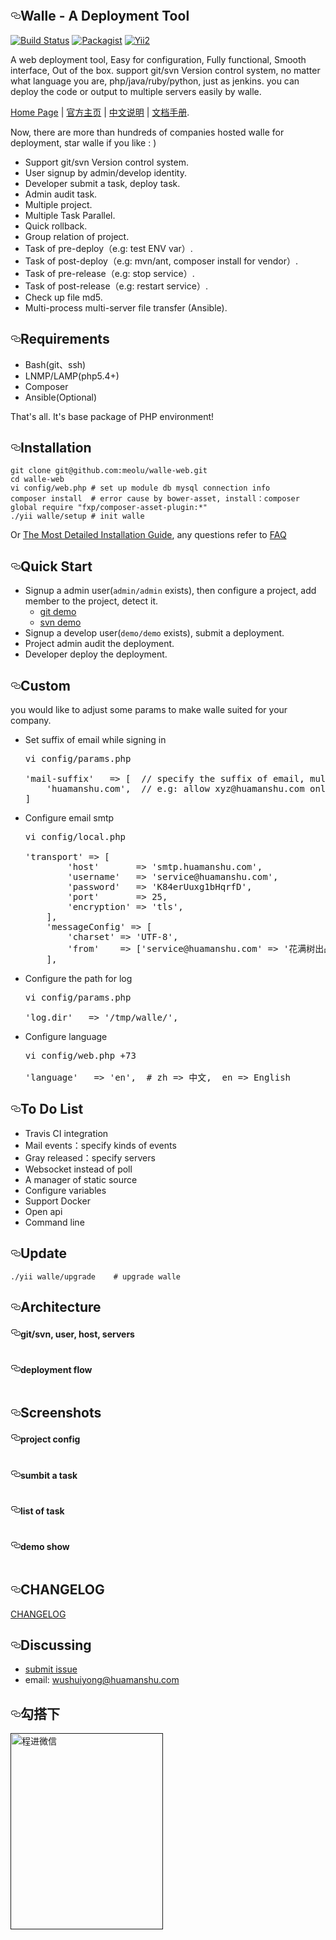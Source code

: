 <article class="markdown-body entry-content" itemprop="text"><p><a href="https://camo.githubusercontent.com/51c2e8ce2152238688323b98488c3076e7e636a2/68747470733a2f2f7261772e6769746875622e636f6d2f6d656f6c752f77616c6c652d7765622f6d61737465722f646f63732f6c6f676f2e6a7067" target="_blank"><img src="https://camo.githubusercontent.com/51c2e8ce2152238688323b98488c3076e7e636a2/68747470733a2f2f7261772e6769746875622e636f6d2f6d656f6c752f77616c6c652d7765622f6d61737465722f646f63732f6c6f676f2e6a7067" alt="" data-canonical-src="https://raw.github.com/meolu/walle-web/master/docs/logo.jpg" style="max-width:100%;"></a></p>
<h1><a id="user-content-walle---a-deployment-tool" class="anchor" href="#walle---a-deployment-tool" aria-hidden="true"><svg aria-hidden="true" class="octicon octicon-link" height="16" version="1.1" viewBox="0 0 16 16" width="16"><path fill-rule="evenodd" d="M4 9h1v1H4c-1.5 0-3-1.69-3-3.5S2.55 3 4 3h4c1.45 0 3 1.69 3 3.5 0 1.41-.91 2.72-2 3.25V8.59c.58-.45 1-1.27 1-2.09C10 5.22 8.98 4 8 4H4c-.98 0-2 1.22-2 2.5S3 9 4 9zm9-3h-1v1h1c1 0 2 1.22 2 2.5S13.98 12 13 12H9c-.98 0-2-1.22-2-2.5 0-.83.42-1.64 1-2.09V6.25c-1.09.53-2 1.84-2 3.25C6 11.31 7.55 13 9 13h4c1.45 0 3-1.69 3-3.5S14.5 6 13 6z"/></svg></a>Walle - A Deployment Tool</h1>
<p><a href="https://travis-ci.org/meolu/walle-web"><img src="https://camo.githubusercontent.com/8a045fb15cecbbbf3a07b1dcd2435e5f6a9084a9/68747470733a2f2f7472617669732d63692e6f72672f6d656f6c752f77616c6c652d7765622e7376673f6272616e63683d6d6173746572" alt="Build Status" data-canonical-src="https://travis-ci.org/meolu/walle-web.svg?branch=master" style="max-width:100%;"></a>
<a href="https://packagist.org/packages/meolu/walle-web"><img src="https://camo.githubusercontent.com/3258982deb4943ee1849e1aef7fbc15ab2a11864/68747470733a2f2f696d672e736869656c64732e696f2f7061636b61676973742f762f6d656f6c752f77616c6c652d7765622e737667" alt="Packagist" data-canonical-src="https://img.shields.io/packagist/v/meolu/walle-web.svg" style="max-width:100%;"></a>
<a href="http://www.yiiframework.com/"><img src="https://camo.githubusercontent.com/d10ea4bd497025fc11f5d609258752fe68345290/68747470733a2f2f696d672e736869656c64732e696f2f62616467652f506f77657265645f62792d5969695f4672616d65776f726b2d677265656e2e7376673f7374796c653d666c6174" alt="Yii2" data-canonical-src="https://img.shields.io/badge/Powered_by-Yii_Framework-green.svg?style=flat" style="max-width:100%;"></a></p>
<p>A web deployment tool, Easy for configuration, Fully functional, Smooth interface, Out of the box.
support git/svn Version control system, no matter what language you are, php/java/ruby/python, just as jenkins. you can deploy the code or output to multiple servers easily by walle.</p>
<p><a href="https://www.walle-web.io">Home Page</a> | <a href="https://www.walle-web.io">官方主页</a> | <a href="https://github.com/meolu/walle-web/blob/master/docs/README-zh.md">中文说明</a> | <a href="https://www.walle-web.io/docs/">文档手册</a>.</p>
<p>Now, there are more than hundreds of companies hosted walle for deployment, star walle if you like : )</p>
<ul>
<li>Support git/svn Version control system.</li>
<li>User signup by admin/develop identity.</li>
<li>Developer submit a task, deploy task.</li>
<li>Admin audit task.</li>
<li>Multiple project.</li>
<li>Multiple Task Parallel.</li>
<li>Quick rollback.</li>
<li>Group relation of project.</li>
<li>Task of pre-deploy（e.g: test ENV var）.</li>
<li>Task of post-deploy（e.g: mvn/ant, composer install for vendor）.</li>
<li>Task of pre-release（e.g: stop service）.</li>
<li>Task of post-release（e.g: restart service）.</li>
<li>Check up file md5.</li>
<li>Multi-process multi-server file transfer (Ansible).</li>
</ul>
<h2><a id="user-content-requirements" class="anchor" href="#requirements" aria-hidden="true"><svg aria-hidden="true" class="octicon octicon-link" height="16" version="1.1" viewBox="0 0 16 16" width="16"><path fill-rule="evenodd" d="M4 9h1v1H4c-1.5 0-3-1.69-3-3.5S2.55 3 4 3h4c1.45 0 3 1.69 3 3.5 0 1.41-.91 2.72-2 3.25V8.59c.58-.45 1-1.27 1-2.09C10 5.22 8.98 4 8 4H4c-.98 0-2 1.22-2 2.5S3 9 4 9zm9-3h-1v1h1c1 0 2 1.22 2 2.5S13.98 12 13 12H9c-.98 0-2-1.22-2-2.5 0-.83.42-1.64 1-2.09V6.25c-1.09.53-2 1.84-2 3.25C6 11.31 7.55 13 9 13h4c1.45 0 3-1.69 3-3.5S14.5 6 13 6z"/></svg></a>Requirements</h2>
<ul>
<li>Bash(git、ssh)</li>
<li>LNMP/LAMP(php5.4+)</li>
<li>Composer</li>
<li>Ansible(Optional)</li>
</ul>
<p>That's all. It's base package of PHP environment!</p>
<h2><a id="user-content-installation" class="anchor" href="#installation" aria-hidden="true"><svg aria-hidden="true" class="octicon octicon-link" height="16" version="1.1" viewBox="0 0 16 16" width="16"><path fill-rule="evenodd" d="M4 9h1v1H4c-1.5 0-3-1.69-3-3.5S2.55 3 4 3h4c1.45 0 3 1.69 3 3.5 0 1.41-.91 2.72-2 3.25V8.59c.58-.45 1-1.27 1-2.09C10 5.22 8.98 4 8 4H4c-.98 0-2 1.22-2 2.5S3 9 4 9zm9-3h-1v1h1c1 0 2 1.22 2 2.5S13.98 12 13 12H9c-.98 0-2-1.22-2-2.5 0-.83.42-1.64 1-2.09V6.25c-1.09.53-2 1.84-2 3.25C6 11.31 7.55 13 9 13h4c1.45 0 3-1.69 3-3.5S14.5 6 13 6z"/></svg></a>Installation</h2>
<pre><code>git clone git@github.com:meolu/walle-web.git
cd walle-web
vi config/web.php # set up module db mysql connection info
composer install  # error cause by bower-asset, install：composer global require "fxp/composer-asset-plugin:*"
./yii walle/setup # init walle
</code></pre>
<p>Or <a href="https://github.com/meolu/walle-web/blob/master/docs/install-en.md">The Most Detailed Installation Guide</a>, any questions refer to <a href="https://github.com/meolu/walle-web/blob/master/docs/faq-en.md">FAQ</a></p>
<h2><a id="user-content-quick-start" class="anchor" href="#quick-start" aria-hidden="true"><svg aria-hidden="true" class="octicon octicon-link" height="16" version="1.1" viewBox="0 0 16 16" width="16"><path fill-rule="evenodd" d="M4 9h1v1H4c-1.5 0-3-1.69-3-3.5S2.55 3 4 3h4c1.45 0 3 1.69 3 3.5 0 1.41-.91 2.72-2 3.25V8.59c.58-.45 1-1.27 1-2.09C10 5.22 8.98 4 8 4H4c-.98 0-2 1.22-2 2.5S3 9 4 9zm9-3h-1v1h1c1 0 2 1.22 2 2.5S13.98 12 13 12H9c-.98 0-2-1.22-2-2.5 0-.83.42-1.64 1-2.09V6.25c-1.09.53-2 1.84-2 3.25C6 11.31 7.55 13 9 13h4c1.45 0 3-1.69 3-3.5S14.5 6 13 6z"/></svg></a>Quick Start</h2>
<ul>
<li>Signup a admin user(<code>admin/admin</code> exists), then configure a project, add member to the project, detect it.
<ul>
<li><a href="https://github.com/meolu/walle-web/blob/master/docs/config-git-en.md">git demo</a></li>
<li><a href="https://github.com/meolu/walle-web/blob/master/docs/config-svn-en.md">svn demo</a></li>
</ul>
</li>
<li>Signup a develop user(<code>demo/demo</code> exists), submit a deployment.</li>
<li>Project admin audit the deployment.</li>
<li>Developer deploy the deployment.</li>
</ul>
<h2><a id="user-content-custom" class="anchor" href="#custom" aria-hidden="true"><svg aria-hidden="true" class="octicon octicon-link" height="16" version="1.1" viewBox="0 0 16 16" width="16"><path fill-rule="evenodd" d="M4 9h1v1H4c-1.5 0-3-1.69-3-3.5S2.55 3 4 3h4c1.45 0 3 1.69 3 3.5 0 1.41-.91 2.72-2 3.25V8.59c.58-.45 1-1.27 1-2.09C10 5.22 8.98 4 8 4H4c-.98 0-2 1.22-2 2.5S3 9 4 9zm9-3h-1v1h1c1 0 2 1.22 2 2.5S13.98 12 13 12H9c-.98 0-2-1.22-2-2.5 0-.83.42-1.64 1-2.09V6.25c-1.09.53-2 1.84-2 3.25C6 11.31 7.55 13 9 13h4c1.45 0 3-1.69 3-3.5S14.5 6 13 6z"/></svg></a>Custom</h2>
<p>you would like to adjust some params to make walle suited for your company.</p>
<ul>
<li>
<p>Set suffix of email while signing in</p>
<div class="highlight highlight-text-html-php"><pre><span class="pl-s1"><span class="pl-c1">vi</span> <span class="pl-c1">config</span><span class="pl-k">/</span><span class="pl-c1">params</span><span class="pl-k">.</span><span class="pl-c1">php</span></span>
<span class="pl-s1"></span>
<span class="pl-s1"><span class="pl-s"><span class="pl-pds">'</span>mail-suffix<span class="pl-pds">'</span></span>   <span class="pl-k">=&gt;</span> [  <span class="pl-c"><span class="pl-c">//</span> specify the suffix of email, multiple suffixes are allow.</span></span>
<span class="pl-s1">    <span class="pl-s"><span class="pl-pds">'</span>huamanshu.com<span class="pl-pds">'</span></span>,  <span class="pl-c"><span class="pl-c">//</span> e.g: allow xyz@huamanshu.com only</span></span>
<span class="pl-s1">]</span></pre></div>
</li>
<li>
<p>Configure email smtp</p>
<div class="highlight highlight-text-html-php"><pre><span class="pl-s1"><span class="pl-c1">vi</span> <span class="pl-c1">config</span><span class="pl-k">/</span><span class="pl-c1">local</span><span class="pl-k">.</span><span class="pl-c1">php</span></span>
<span class="pl-s1"></span>
<span class="pl-s1"><span class="pl-s"><span class="pl-pds">'</span>transport<span class="pl-pds">'</span></span> <span class="pl-k">=&gt;</span> [</span>
<span class="pl-s1">        <span class="pl-s"><span class="pl-pds">'</span>host<span class="pl-pds">'</span></span>       <span class="pl-k">=&gt;</span> <span class="pl-s"><span class="pl-pds">'</span>smtp.huamanshu.com<span class="pl-pds">'</span></span>,</span>
<span class="pl-s1">        <span class="pl-s"><span class="pl-pds">'</span>username<span class="pl-pds">'</span></span>   <span class="pl-k">=&gt;</span> <span class="pl-s"><span class="pl-pds">'</span>service@huamanshu.com<span class="pl-pds">'</span></span>,</span>
<span class="pl-s1">        <span class="pl-s"><span class="pl-pds">'</span>password<span class="pl-pds">'</span></span>   <span class="pl-k">=&gt;</span> <span class="pl-s"><span class="pl-pds">'</span>K84erUuxg1bHqrfD<span class="pl-pds">'</span></span>,</span>
<span class="pl-s1">        <span class="pl-s"><span class="pl-pds">'</span>port<span class="pl-pds">'</span></span>       <span class="pl-k">=&gt;</span> <span class="pl-c1">25</span>,</span>
<span class="pl-s1">        <span class="pl-s"><span class="pl-pds">'</span>encryption<span class="pl-pds">'</span></span> <span class="pl-k">=&gt;</span> <span class="pl-s"><span class="pl-pds">'</span>tls<span class="pl-pds">'</span></span>,</span>
<span class="pl-s1">    ],</span>
<span class="pl-s1">    <span class="pl-s"><span class="pl-pds">'</span>messageConfig<span class="pl-pds">'</span></span> <span class="pl-k">=&gt;</span> [</span>
<span class="pl-s1">        <span class="pl-s"><span class="pl-pds">'</span>charset<span class="pl-pds">'</span></span> <span class="pl-k">=&gt;</span> <span class="pl-s"><span class="pl-pds">'</span>UTF-8<span class="pl-pds">'</span></span>,</span>
<span class="pl-s1">        <span class="pl-s"><span class="pl-pds">'</span>from<span class="pl-pds">'</span></span>    <span class="pl-k">=&gt;</span> [<span class="pl-s"><span class="pl-pds">'</span>service@huamanshu.com<span class="pl-pds">'</span></span> <span class="pl-k">=&gt;</span> <span class="pl-s"><span class="pl-pds">'</span>花满树出品<span class="pl-pds">'</span></span>],  <span class="pl-c"><span class="pl-c">//</span> the same with username of mail module in config/web.php</span></span>
<span class="pl-s1">    ],</span></pre></div>
</li>
<li>
<p>Configure the path for log</p>
<div class="highlight highlight-text-html-php"><pre><span class="pl-s1"><span class="pl-c1">vi</span> <span class="pl-c1">config</span><span class="pl-k">/</span><span class="pl-c1">params</span><span class="pl-k">.</span><span class="pl-c1">php</span></span>
<span class="pl-s1"></span>
<span class="pl-s1"><span class="pl-s"><span class="pl-pds">'</span>log.dir<span class="pl-pds">'</span></span>   <span class="pl-k">=&gt;</span> <span class="pl-s"><span class="pl-pds">'</span>/tmp/walle/<span class="pl-pds">'</span></span>,</span></pre></div>
</li>
<li>
<p>Configure language</p>
<div class="highlight highlight-text-html-php"><pre><span class="pl-s1"><span class="pl-c1">vi</span> <span class="pl-c1">config</span><span class="pl-k">/</span><span class="pl-c1">web</span><span class="pl-k">.</span><span class="pl-c1">php</span> <span class="pl-k">+</span><span class="pl-c1">73</span></span>
<span class="pl-s1"></span>
<span class="pl-s1"><span class="pl-s"><span class="pl-pds">'</span>language<span class="pl-pds">'</span></span>   <span class="pl-k">=&gt;</span> <span class="pl-s"><span class="pl-pds">'</span>en<span class="pl-pds">'</span></span>,  <span class="pl-c"><span class="pl-c">#</span> zh =&gt; 中文,  en =&gt; English</span></span></pre></div>
</li>
</ul>
<h2><a id="user-content-to-do-list" class="anchor" href="#to-do-list" aria-hidden="true"><svg aria-hidden="true" class="octicon octicon-link" height="16" version="1.1" viewBox="0 0 16 16" width="16"><path fill-rule="evenodd" d="M4 9h1v1H4c-1.5 0-3-1.69-3-3.5S2.55 3 4 3h4c1.45 0 3 1.69 3 3.5 0 1.41-.91 2.72-2 3.25V8.59c.58-.45 1-1.27 1-2.09C10 5.22 8.98 4 8 4H4c-.98 0-2 1.22-2 2.5S3 9 4 9zm9-3h-1v1h1c1 0 2 1.22 2 2.5S13.98 12 13 12H9c-.98 0-2-1.22-2-2.5 0-.83.42-1.64 1-2.09V6.25c-1.09.53-2 1.84-2 3.25C6 11.31 7.55 13 9 13h4c1.45 0 3-1.69 3-3.5S14.5 6 13 6z"/></svg></a>To Do List</h2>
<ul>
<li>Travis CI integration</li>
<li>Mail events：specify kinds of events</li>
<li>Gray released：specify servers</li>
<li>Websocket instead of poll</li>
<li>A manager of static source</li>
<li>Configure variables</li>
<li>Support Docker</li>
<li>Open api</li>
<li>Command line</li>
</ul>
<h2><a id="user-content-update" class="anchor" href="#update" aria-hidden="true"><svg aria-hidden="true" class="octicon octicon-link" height="16" version="1.1" viewBox="0 0 16 16" width="16"><path fill-rule="evenodd" d="M4 9h1v1H4c-1.5 0-3-1.69-3-3.5S2.55 3 4 3h4c1.45 0 3 1.69 3 3.5 0 1.41-.91 2.72-2 3.25V8.59c.58-.45 1-1.27 1-2.09C10 5.22 8.98 4 8 4H4c-.98 0-2 1.22-2 2.5S3 9 4 9zm9-3h-1v1h1c1 0 2 1.22 2 2.5S13.98 12 13 12H9c-.98 0-2-1.22-2-2.5 0-.83.42-1.64 1-2.09V6.25c-1.09.53-2 1.84-2 3.25C6 11.31 7.55 13 9 13h4c1.45 0 3-1.69 3-3.5S14.5 6 13 6z"/></svg></a>Update</h2>
<pre><code>./yii walle/upgrade    # upgrade walle
</code></pre>
<h2><a id="user-content-architecture" class="anchor" href="#architecture" aria-hidden="true"><svg aria-hidden="true" class="octicon octicon-link" height="16" version="1.1" viewBox="0 0 16 16" width="16"><path fill-rule="evenodd" d="M4 9h1v1H4c-1.5 0-3-1.69-3-3.5S2.55 3 4 3h4c1.45 0 3 1.69 3 3.5 0 1.41-.91 2.72-2 3.25V8.59c.58-.45 1-1.27 1-2.09C10 5.22 8.98 4 8 4H4c-.98 0-2 1.22-2 2.5S3 9 4 9zm9-3h-1v1h1c1 0 2 1.22 2 2.5S13.98 12 13 12H9c-.98 0-2-1.22-2-2.5 0-.83.42-1.64 1-2.09V6.25c-1.09.53-2 1.84-2 3.25C6 11.31 7.55 13 9 13h4c1.45 0 3-1.69 3-3.5S14.5 6 13 6z"/></svg></a>Architecture</h2>
<h4><a id="user-content-gitsvn-user-host-servers" class="anchor" href="#gitsvn-user-host-servers" aria-hidden="true"><svg aria-hidden="true" class="octicon octicon-link" height="16" version="1.1" viewBox="0 0 16 16" width="16"><path fill-rule="evenodd" d="M4 9h1v1H4c-1.5 0-3-1.69-3-3.5S2.55 3 4 3h4c1.45 0 3 1.69 3 3.5 0 1.41-.91 2.72-2 3.25V8.59c.58-.45 1-1.27 1-2.09C10 5.22 8.98 4 8 4H4c-.98 0-2 1.22-2 2.5S3 9 4 9zm9-3h-1v1h1c1 0 2 1.22 2 2.5S13.98 12 13 12H9c-.98 0-2-1.22-2-2.5 0-.83.42-1.64 1-2.09V6.25c-1.09.53-2 1.84-2 3.25C6 11.31 7.55 13 9 13h4c1.45 0 3-1.69 3-3.5S14.5 6 13 6z"/></svg></a>git/svn, user, host, servers</h4>
<p><a href="https://camo.githubusercontent.com/9b1dd2ba47a6ac2d0989cfa59602894cfaeba52f/68747470733a2f2f7261772e6769746875622e636f6d2f6d656f6c752f646f63732f6d61737465722f77616c6c652d7765622e696f2f646f63732f656e2f7374617469632f77616c6c652d666c6f772d72656c6174696f6e2d656e2e706e67" target="_blank"><img src="https://camo.githubusercontent.com/9b1dd2ba47a6ac2d0989cfa59602894cfaeba52f/68747470733a2f2f7261772e6769746875622e636f6d2f6d656f6c752f646f63732f6d61737465722f77616c6c652d7765622e696f2f646f63732f656e2f7374617469632f77616c6c652d666c6f772d72656c6174696f6e2d656e2e706e67" alt="" data-canonical-src="https://raw.github.com/meolu/docs/master/walle-web.io/docs/en/static/walle-flow-relation-en.png" style="max-width:100%;"></a></p>
<h4><a id="user-content-deployment-flow" class="anchor" href="#deployment-flow" aria-hidden="true"><svg aria-hidden="true" class="octicon octicon-link" height="16" version="1.1" viewBox="0 0 16 16" width="16"><path fill-rule="evenodd" d="M4 9h1v1H4c-1.5 0-3-1.69-3-3.5S2.55 3 4 3h4c1.45 0 3 1.69 3 3.5 0 1.41-.91 2.72-2 3.25V8.59c.58-.45 1-1.27 1-2.09C10 5.22 8.98 4 8 4H4c-.98 0-2 1.22-2 2.5S3 9 4 9zm9-3h-1v1h1c1 0 2 1.22 2 2.5S13.98 12 13 12H9c-.98 0-2-1.22-2-2.5 0-.83.42-1.64 1-2.09V6.25c-1.09.53-2 1.84-2 3.25C6 11.31 7.55 13 9 13h4c1.45 0 3-1.69 3-3.5S14.5 6 13 6z"/></svg></a>deployment flow</h4>
<p><a href="https://camo.githubusercontent.com/f32098540c37353f7c43dedd89b17bf546c52b8f/68747470733a2f2f7261772e6769746875622e636f6d2f6d656f6c752f646f63732f6d61737465722f77616c6c652d7765622e696f2f646f63732f656e2f7374617469632f77616c6c652d666c6f772d656e2e706e67" target="_blank"><img src="https://camo.githubusercontent.com/f32098540c37353f7c43dedd89b17bf546c52b8f/68747470733a2f2f7261772e6769746875622e636f6d2f6d656f6c752f646f63732f6d61737465722f77616c6c652d7765622e696f2f646f63732f656e2f7374617469632f77616c6c652d666c6f772d656e2e706e67" alt="" data-canonical-src="https://raw.github.com/meolu/docs/master/walle-web.io/docs/en/static/walle-flow-en.png" style="max-width:100%;"></a></p>
<h2><a id="user-content-screenshots" class="anchor" href="#screenshots" aria-hidden="true"><svg aria-hidden="true" class="octicon octicon-link" height="16" version="1.1" viewBox="0 0 16 16" width="16"><path fill-rule="evenodd" d="M4 9h1v1H4c-1.5 0-3-1.69-3-3.5S2.55 3 4 3h4c1.45 0 3 1.69 3 3.5 0 1.41-.91 2.72-2 3.25V8.59c.58-.45 1-1.27 1-2.09C10 5.22 8.98 4 8 4H4c-.98 0-2 1.22-2 2.5S3 9 4 9zm9-3h-1v1h1c1 0 2 1.22 2 2.5S13.98 12 13 12H9c-.98 0-2-1.22-2-2.5 0-.83.42-1.64 1-2.09V6.25c-1.09.53-2 1.84-2 3.25C6 11.31 7.55 13 9 13h4c1.45 0 3-1.69 3-3.5S14.5 6 13 6z"/></svg></a>Screenshots</h2>
<h4><a id="user-content-project-config" class="anchor" href="#project-config" aria-hidden="true"><svg aria-hidden="true" class="octicon octicon-link" height="16" version="1.1" viewBox="0 0 16 16" width="16"><path fill-rule="evenodd" d="M4 9h1v1H4c-1.5 0-3-1.69-3-3.5S2.55 3 4 3h4c1.45 0 3 1.69 3 3.5 0 1.41-.91 2.72-2 3.25V8.59c.58-.45 1-1.27 1-2.09C10 5.22 8.98 4 8 4H4c-.98 0-2 1.22-2 2.5S3 9 4 9zm9-3h-1v1h1c1 0 2 1.22 2 2.5S13.98 12 13 12H9c-.98 0-2-1.22-2-2.5 0-.83.42-1.64 1-2.09V6.25c-1.09.53-2 1.84-2 3.25C6 11.31 7.55 13 9 13h4c1.45 0 3-1.69 3-3.5S14.5 6 13 6z"/></svg></a>project config</h4>
<p><a href="https://camo.githubusercontent.com/f35623150a07a5759a27ff789833364a4263922b/68747470733a2f2f7261772e6769746875622e636f6d2f6d656f6c752f646f63732f6d61737465722f77616c6c652d7765622e696f2f646f63732f656e2f7374617469632f77616c6c652d636f6e6669672d656469742d656e2e6a7067" target="_blank"><img src="https://camo.githubusercontent.com/f35623150a07a5759a27ff789833364a4263922b/68747470733a2f2f7261772e6769746875622e636f6d2f6d656f6c752f646f63732f6d61737465722f77616c6c652d7765622e696f2f646f63732f656e2f7374617469632f77616c6c652d636f6e6669672d656469742d656e2e6a7067" alt="" data-canonical-src="https://raw.github.com/meolu/docs/master/walle-web.io/docs/en/static/walle-config-edit-en.jpg" style="max-width:100%;"></a></p>
<h4><a id="user-content-sumbit-a-task" class="anchor" href="#sumbit-a-task" aria-hidden="true"><svg aria-hidden="true" class="octicon octicon-link" height="16" version="1.1" viewBox="0 0 16 16" width="16"><path fill-rule="evenodd" d="M4 9h1v1H4c-1.5 0-3-1.69-3-3.5S2.55 3 4 3h4c1.45 0 3 1.69 3 3.5 0 1.41-.91 2.72-2 3.25V8.59c.58-.45 1-1.27 1-2.09C10 5.22 8.98 4 8 4H4c-.98 0-2 1.22-2 2.5S3 9 4 9zm9-3h-1v1h1c1 0 2 1.22 2 2.5S13.98 12 13 12H9c-.98 0-2-1.22-2-2.5 0-.83.42-1.64 1-2.09V6.25c-1.09.53-2 1.84-2 3.25C6 11.31 7.55 13 9 13h4c1.45 0 3-1.69 3-3.5S14.5 6 13 6z"/></svg></a>sumbit a task</h4>
<p><a href="https://camo.githubusercontent.com/f9456f408025ceb1157e10e316fac55467e125d6/68747470733a2f2f7261772e6769746875622e636f6d2f6d656f6c752f646f63732f6d61737465722f77616c6c652d7765622e696f2f646f63732f656e2f7374617469632f77616c6c652d7375626d69742d656e2e6a7067" target="_blank"><img src="https://camo.githubusercontent.com/f9456f408025ceb1157e10e316fac55467e125d6/68747470733a2f2f7261772e6769746875622e636f6d2f6d656f6c752f646f63732f6d61737465722f77616c6c652d7765622e696f2f646f63732f656e2f7374617469632f77616c6c652d7375626d69742d656e2e6a7067" alt="" data-canonical-src="https://raw.github.com/meolu/docs/master/walle-web.io/docs/en/static/walle-submit-en.jpg" style="max-width:100%;"></a></p>
<h4><a id="user-content-list-of-task" class="anchor" href="#list-of-task" aria-hidden="true"><svg aria-hidden="true" class="octicon octicon-link" height="16" version="1.1" viewBox="0 0 16 16" width="16"><path fill-rule="evenodd" d="M4 9h1v1H4c-1.5 0-3-1.69-3-3.5S2.55 3 4 3h4c1.45 0 3 1.69 3 3.5 0 1.41-.91 2.72-2 3.25V8.59c.58-.45 1-1.27 1-2.09C10 5.22 8.98 4 8 4H4c-.98 0-2 1.22-2 2.5S3 9 4 9zm9-3h-1v1h1c1 0 2 1.22 2 2.5S13.98 12 13 12H9c-.98 0-2-1.22-2-2.5 0-.83.42-1.64 1-2.09V6.25c-1.09.53-2 1.84-2 3.25C6 11.31 7.55 13 9 13h4c1.45 0 3-1.69 3-3.5S14.5 6 13 6z"/></svg></a>list of task</h4>
<p><a href="https://camo.githubusercontent.com/cd87bc1c2e97edcc85f1fd02f9457232fc8e21c5/68747470733a2f2f7261772e6769746875622e636f6d2f6d656f6c752f646f63732f6d61737465722f77616c6c652d7765622e696f2f646f63732f656e2f7374617469632f77616c6c652d6465762d6c6973742d656e2e6a7067" target="_blank"><img src="https://camo.githubusercontent.com/cd87bc1c2e97edcc85f1fd02f9457232fc8e21c5/68747470733a2f2f7261772e6769746875622e636f6d2f6d656f6c752f646f63732f6d61737465722f77616c6c652d7765622e696f2f646f63732f656e2f7374617469632f77616c6c652d6465762d6c6973742d656e2e6a7067" alt="" data-canonical-src="https://raw.github.com/meolu/docs/master/walle-web.io/docs/en/static/walle-dev-list-en.jpg" style="max-width:100%;"></a></p>
<h4><a id="user-content-demo-show" class="anchor" href="#demo-show" aria-hidden="true"><svg aria-hidden="true" class="octicon octicon-link" height="16" version="1.1" viewBox="0 0 16 16" width="16"><path fill-rule="evenodd" d="M4 9h1v1H4c-1.5 0-3-1.69-3-3.5S2.55 3 4 3h4c1.45 0 3 1.69 3 3.5 0 1.41-.91 2.72-2 3.25V8.59c.58-.45 1-1.27 1-2.09C10 5.22 8.98 4 8 4H4c-.98 0-2 1.22-2 2.5S3 9 4 9zm9-3h-1v1h1c1 0 2 1.22 2 2.5S13.98 12 13 12H9c-.98 0-2-1.22-2-2.5 0-.83.42-1.64 1-2.09V6.25c-1.09.53-2 1.84-2 3.25C6 11.31 7.55 13 9 13h4c1.45 0 3-1.69 3-3.5S14.5 6 13 6z"/></svg></a>demo show</h4>
<p><a href="https://camo.githubusercontent.com/c4fc357ee771f4c6d859824f57efe866ee6e3c85/68747470733a2f2f7261772e6769746875622e636f6d2f6d656f6c752f646f63732f6d61737465722f77616c6c652d7765622e696f2f646f63732f656e2f7374617469632f77616c6c652d656e2e676966" target="_blank"><img src="https://camo.githubusercontent.com/c4fc357ee771f4c6d859824f57efe866ee6e3c85/68747470733a2f2f7261772e6769746875622e636f6d2f6d656f6c752f646f63732f6d61737465722f77616c6c652d7765622e696f2f646f63732f656e2f7374617469632f77616c6c652d656e2e676966" alt="" data-canonical-src="https://raw.github.com/meolu/docs/master/walle-web.io/docs/en/static/walle-en.gif" style="max-width:100%;"></a></p>
<h2><a id="user-content-changelog" class="anchor" href="#changelog" aria-hidden="true"><svg aria-hidden="true" class="octicon octicon-link" height="16" version="1.1" viewBox="0 0 16 16" width="16"><path fill-rule="evenodd" d="M4 9h1v1H4c-1.5 0-3-1.69-3-3.5S2.55 3 4 3h4c1.45 0 3 1.69 3 3.5 0 1.41-.91 2.72-2 3.25V8.59c.58-.45 1-1.27 1-2.09C10 5.22 8.98 4 8 4H4c-.98 0-2 1.22-2 2.5S3 9 4 9zm9-3h-1v1h1c1 0 2 1.22 2 2.5S13.98 12 13 12H9c-.98 0-2-1.22-2-2.5 0-.83.42-1.64 1-2.09V6.25c-1.09.53-2 1.84-2 3.25C6 11.31 7.55 13 9 13h4c1.45 0 3-1.69 3-3.5S14.5 6 13 6z"/></svg></a>CHANGELOG</h2>
<p><a href="https://github.com/meolu/walle-web/releases">CHANGELOG</a></p>
<h2><a id="user-content-discussing" class="anchor" href="#discussing" aria-hidden="true"><svg aria-hidden="true" class="octicon octicon-link" height="16" version="1.1" viewBox="0 0 16 16" width="16"><path fill-rule="evenodd" d="M4 9h1v1H4c-1.5 0-3-1.69-3-3.5S2.55 3 4 3h4c1.45 0 3 1.69 3 3.5 0 1.41-.91 2.72-2 3.25V8.59c.58-.45 1-1.27 1-2.09C10 5.22 8.98 4 8 4H4c-.98 0-2 1.22-2 2.5S3 9 4 9zm9-3h-1v1h1c1 0 2 1.22 2 2.5S13.98 12 13 12H9c-.98 0-2-1.22-2-2.5 0-.83.42-1.64 1-2.09V6.25c-1.09.53-2 1.84-2 3.25C6 11.31 7.55 13 9 13h4c1.45 0 3-1.69 3-3.5S14.5 6 13 6z"/></svg></a>Discussing</h2>
<ul>
<li><a href="https://github.com/meolu/walle-web/issues/new">submit issue</a></li>
<li>email: <a href="mailto:wushuiyong@huamanshu.com">wushuiyong@huamanshu.com</a></li>
</ul>
<h2><a id="user-content-勾搭下" class="anchor" href="#勾搭下" aria-hidden="true"><svg aria-hidden="true" class="octicon octicon-link" height="16" version="1.1" viewBox="0 0 16 16" width="16"><path fill-rule="evenodd" d="M4 9h1v1H4c-1.5 0-3-1.69-3-3.5S2.55 3 4 3h4c1.45 0 3 1.69 3 3.5 0 1.41-.91 2.72-2 3.25V8.59c.58-.45 1-1.27 1-2.09C10 5.22 8.98 4 8 4H4c-.98 0-2 1.22-2 2.5S3 9 4 9zm9-3h-1v1h1c1 0 2 1.22 2 2.5S13.98 12 13 12H9c-.98 0-2-1.22-2-2.5 0-.83.42-1.64 1-2.09V6.25c-1.09.53-2 1.84-2 3.25C6 11.31 7.55 13 9 13h4c1.45 0 3-1.69 3-3.5S14.5 6 13 6z"/></svg></a>勾搭下</h2>
<p><a href=" " target="_blank"><img src=" " alt="程进微信" style="max-width:100%;" width="244" align="left" height="314"></a></p>
</article>
